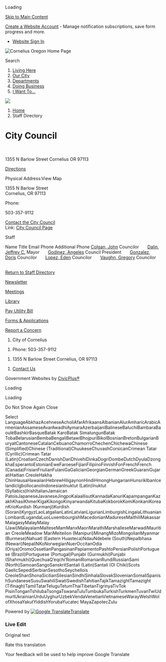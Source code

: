 Loading

[Skip to Main Content](https://www.corneliusor.gov/Directory.aspx?DID=22%2F)

[Create a Website Account](https://www.corneliusor.gov/MyAccount/ProfileCreate) - Manage notification subscriptions, save form progress and more.   

- [Website Sign In](https://www.corneliusor.gov/MyAccount)

![Cornelius Oregon Home Page](https://www.corneliusor.gov/ImageRepository/Document?documentID=72)

Search

1. [Living Here](https://www.corneliusor.gov/31/Living-Here)
2. [Our City](https://www.corneliusor.gov/27/Our-City)
3. [Departments](https://www.corneliusor.gov/101/Departments)
4. [Doing Business](https://www.corneliusor.gov/35/Doing-Business)
5. [I Want To...](https://www.corneliusor.gov/9/I-Want-To)

<!--THE END-->

![](https://www.corneliusor.gov/ImageRepository/Document?documentID=71)

1. [Home](https://www.corneliusor.gov)
2. Staff Directory

# City Council

 

1355 N Barlow Street Cornelius OR 97113

[Directions](https://www.google.com/maps/place/1355+N+Barlow+Street++Cornelius+OR+97113)

Physical Address:View Map

1355 N Barlow Street  
Cornelius, OR 97113

Phone:

503-357-9112

[Contact the City Council](https://www.corneliusor.gov/formcenter/City-Council-17/Contact-the-City-Council-64)  
Link: [City Council Page](https://www.corneliusor.gov/267/City-Council)

Staff

Name Title Email Phone Additional Phone [Colgan, John](https://www.corneliusor.gov/directory.aspx?EID=34) Councilor       [Dalin, Jeffrey C.](https://www.corneliusor.gov/directory.aspx?EID=31) Mayor       [Godinez, Angeles](https://www.corneliusor.gov/directory.aspx?EID=35) Council President       [Gonzalez, Doris](https://www.corneliusor.gov/directory.aspx?EID=33) Councilor       [Lopez, Eden](https://www.corneliusor.gov/directory.aspx?EID=32) Councilor       [Vaughn, Gregory](https://www.corneliusor.gov/directory.aspx?EID=37) Councilor      

[Return to Staff Directory](https://www.corneliusor.gov/Directory.aspx)

[Newsletter](https://www.corneliusor.gov/281/Newsletters)

[Meetings](https://www.corneliusor.gov/AgendaCenter)

[Library](https://www.corneliusor.gov/191/Library)

[Pay Utility Bill](https://cornelius.merchanttransact.com/Login)

[Forms &amp; Applications](https://www.corneliusor.gov/315/Forms-Applications)

[Report a Concern](https://www.corneliusor.gov/FormCenter/Report-a-Concern-18/Report-a-Concern-to-the-City-of-Corneliu-65)

1. City of Cornelius

<!--THE END-->

1. Phone: 503-357-9112

<!--THE END-->

1. 1355 N Barlow Street Cornelius, OR 97113

<!--THE END-->

1. [Contact Us](https://www.corneliusor.gov/directory)

Government Websites by [CivicPlus®](https://connect.civicplus.com/referral)

Loading

Loading

Do Not Show Again Close

Select LanguageAbkhazAcehneseAcholiAfarAfrikaansAlbanianAlurAmharicArabicArmenianAssameseAvarAwadhiAymaraAzerbaijaniBalineseBaluchiBambaraBaouléBashkirBasqueBatak KaroBatak SimalungunBatak TobaBelarusianBembaBengaliBetawiBhojpuriBikolBosnianBretonBulgarianBuryatCantoneseCatalanCebuanoChamorroChechenChichewaChinese (Simplified)Chinese (Traditional)ChuukeseChuvashCorsicanCrimean Tatar (Cyrillic)Crimean Tatar (Latin)CroatianCzechDanishDariDhivehiDinkaDogriDombeDutchDyulaDzongkhaEsperantoEstonianEweFaroeseFijianFilipinoFinnishFonFrenchFrench (Canada)FrisianFriulianFulaniGaGalicianGeorgianGermanGreekGuaraniGujaratiHaitian CreoleHakha ChinHausaHawaiianHebrewHiligaynonHindiHmongHungarianHunsrikIbanIcelandicIgboIlocanoIndonesianInuktut (Latin)Inuktut (Syllabics)IrishItalianJamaican PatoisJapaneseJavaneseJingpoKalaallisutKannadaKanuriKapampanganKazakhKhasiKhmerKigaKikongoKinyarwandaKitubaKokborokKomiKonkaniKoreanKrioKurdish (Kurmanji)Kurdish (Sorani)KyrgyzLaoLatgalianLatinLatvianLigurianLimburgishLingalaLithuanianLombardLugandaLuoLuxembourgishMacedonianMadureseMaithiliMakassarMalagasyMalayMalay (Jawi)MalayalamMalteseMamManxMaoriMarathiMarshalleseMarwadiMauritian CreoleMeadow MariMeiteilon (Manipuri)MinangMizoMongolianMyanmar (Burmese)Nahuatl (Eastern Huasteca)NdauNdebele (South)Nepalbhasa (Newari)NepaliNKoNorwegianNuerOccitanOdia (Oriya)OromoOssetianPangasinanPapiamentoPashtoPersianPolishPortuguese (Brazil)Portuguese (Portugal)Punjabi (Gurmukhi)Punjabi (Shahmukhi)QuechuaQʼeqchiʼRomaniRomanianRundiRussianSami (North)SamoanSangoSanskritSantali (Latin)Santali (Ol Chiki)Scots GaelicSepediSerbianSesothoSeychellois CreoleShanShonaSicilianSilesianSindhiSinhalaSlovakSlovenianSomaliSpanishSundaneseSusuSwahiliSwatiSwedishTahitianTajikTamazightTamazight (Tifinagh)TamilTatarTeluguTetumThaiTibetanTigrinyaTivTok PisinTonganTshilubaTsongaTswanaTuluTumbukaTurkishTurkmenTuvanTwiUdmurtUkrainianUrduUyghurUzbekVendaVenetianVietnameseWarayWelshWolofXhosaYakutYiddishYorubaYucatec MayaZapotecZulu

Powered by [![Google Translate](https://www.gstatic.com/images/branding/googlelogo/1x/googlelogo_color_42x16dp.png)Translate](https://translate.google.com)

### Live Edit

Original text

Rate this translation

Your feedback will be used to help improve Google Translate